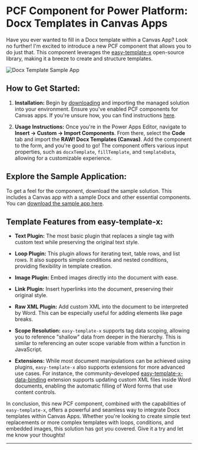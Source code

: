 # PCF Component for Power Platform: Docx Templates in Canvas Apps

Have you ever wanted to fill in a Docx template within a Canvas App? Look no further! I'm excited to introduce a new PCF component that allows you to do just that. This component leverages the [easy-template-x](https://github.com/alonrbar/easy-template-x) open-source library, making it a breeze to create and structure templates.

![Docx Template Sample App](https://raw.githubusercontent.com/rwilson504/PCFControls/master/DocxTemplatesCanvas/image.png)

## How to Get Started:

1. **Installation:** Begin by [downloading](https://github.com/rwilson504/PCFControls/releases/latest/download/RAWDocxTemplatesCanvas_managed.zip) and importing the managed solution into your environment. Ensure you've enabled PCF components for Canvas apps. If you're unsure how, you can find instructions [here](https://docs.microsoft.com/en-us/powerapps/developer/component-framework/component-framework-for-canvas-apps).

2. **Usage Instructions:** Once you're in the Power Apps Editor, navigate to **Insert -> Custom -> Import Components**. From there, select the **Code** tab and import the **RAW! Docx Templates (Canvas)**. Add the component to the form, and you're good to go! The component offers various input properties, such as `docxTemplate`, `fillTemplate`, and `templateData`, allowing for a customizable experience.

## Explore the Sample Application:

To get a feel for the component, download the sample solution. This includes a Canvas app with a sample Docx and other essential components. You can [download the sample app here](https://github.com/rwilson504/PCFControls/raw/master/DocxTemplatesCanvas/Sample/DocxTemplateSample_1_0_0_1_managed.zip).

## Template Features from easy-template-x:

- **Text Plugin:** The most basic plugin that replaces a single tag with custom text while preserving the original text style.
  
- **Loop Plugin:** This plugin allows for iterating text, table rows, and list rows. It also supports simple conditions and nested conditions, providing flexibility in template creation.

- **Image Plugin:** Embed images directly into the document with ease.

- **Link Plugin:** Insert hyperlinks into the document, preserving their original style.

- **Raw XML Plugin:** Add custom XML into the document to be interpreted by Word. This can be especially useful for adding elements like page breaks.

- **Scope Resolution:** `easy-template-x` supports tag data scoping, allowing you to reference "shallow" data from deeper in the hierarchy. This is similar to referencing an outer scope variable from within a function in JavaScript.

- **Extensions:** While most document manipulations can be achieved using plugins, `easy-template-x` also supports extensions for more advanced use cases. For instance, the community-developed [easy-template-x-data-binding](https://github.com/sebastianrogers/easy-template-x-data-binding) extension supports updating custom XML files inside Word documents, enabling the automatic filling of Word forms that use content controls.

In conclusion, this new PCF component, combined with the capabilities of `easy-template-x`, offers a powerful and seamless way to integrate Docx templates within Canvas Apps. Whether you're looking to create simple text replacements or more complex templates with loops, conditions, and embedded images, this solution has got you covered. Give it a try and let me know your thoughts!

---

<!--stackedit_data:
eyJoaXN0b3J5IjpbLTE0NTAxNTY5ODNdfQ==
-->